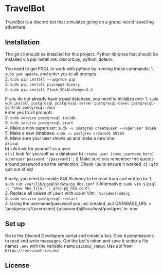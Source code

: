 # TravelBot

TravelBot is a discord bot that simulates going on a grand, world travelling adventure.

## Installation

The git cli should be installed for this project.
Python libraries that should be installed via pip install are: discord.py, python_dotenv.

You need to get PSQL to work with python by running these commands:
    1. `sudo yum update`, and enter yes to all prompts    
    2. `sudo pip install --upgrade pip`  
    3. `sudo pip install psycopg2-binary`    
    4. `sudo pip install Flask-SQLAlchemy==2.1`
    
If you do not already have a psql database, you need to initialize one:
    1. `sudo yum install postgresql postgresql-server postgresql-devel postgresql-contrib postgresql-docs`    
        Enter yes to all prompts.    
    2. `sudo service postgresql initdb`  
    3. `sudo service postgresql start`    
    4. Make a new superuser: `sudo -u postgres createuser --superuser $USER` 
    5. Make a new database: `sudo -u postgres createdb $USER`   
    6. Make sure your user shows up and make a new one:    
        a) `psql`    
        b) `\du` look for yourself as a user    
        c) `\l` look for yourself as a database 
        b) `create user [some_username_here] superuser password '[password]';` 
          i) Make sure you remember the quotes around password and the semicolon. 
            Check `\du` to ensure it worked.
        c) `\q` to quit out of sql
        
Finally, you need to enable SQLAlchemy to be read from and written to:
    1. `sudo vim /var/lib/pgsql9/data/pg_hba.conf`
      i) Alternative: `sudo vim $(psql -c "show hba_file;" | grep pg_hba.conf)`  
    2. Replace all values of `ident` with `md5` in Vim: `:%s/ident/md5/g`  
    3. `sudo service postgresql restart`  
    4. Using the username/password you just created, put 
        DATABASE_URL = 'postgresql://{username}:{password}@localhost/postgres' in .env
        
## Set up

Go to the Discord Developers portal and create a bot.  Give it persmissions to read and write messages.  Get the bot's token and save it under a file names `.env` with the variable name `DISCORD_TOKEN`.
Use api from `https://restcountries.eu/`

## License
